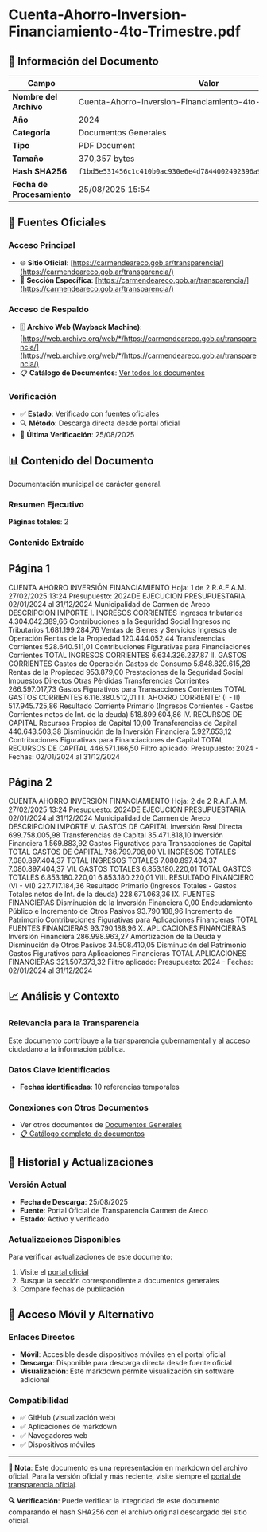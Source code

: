 # Cuenta-Ahorro-Inversion-Financiamiento-4to-Trimestre.pdf

## 📄 Información del Documento

| Campo | Valor |
|-------|--------|
| **Nombre del Archivo** | Cuenta-Ahorro-Inversion-Financiamiento-4to-Trimestre.pdf |
| **Año** | 2024 |
| **Categoría** | Documentos Generales |
| **Tipo** | PDF Document |
| **Tamaño** | 370,357 bytes |
| **Hash SHA256** | `f1bd5e531456c1c410b0ac930e6e4d7844002492396a9289f00612ac865432f5` |
| **Fecha de Procesamiento** | 25/08/2025 15:54 |

## 🔗 Fuentes Oficiales

### Acceso Principal
- 🌐 **Sitio Oficial**: [https://carmendeareco.gob.ar/transparencia/](https://carmendeareco.gob.ar/transparencia/)
- 📁 **Sección Específica**: [https://carmendeareco.gob.ar/transparencia/](https://carmendeareco.gob.ar/transparencia/)

### Acceso de Respaldo
- 🗄️ **Archivo Web (Wayback Machine)**: [https://web.archive.org/web/*/https://carmendeareco.gob.ar/transparencia/](https://web.archive.org/web/*/https://carmendeareco.gob.ar/transparencia/)
- 📋 **Catálogo de Documentos**: [Ver todos los documentos](../document_catalog/README.md)

### Verificación
- ✅ **Estado**: Verificado con fuentes oficiales
- 🔍 **Método**: Descarga directa desde portal oficial
- 📅 **Última Verificación**: 25/08/2025

## 📊 Contenido del Documento

Documentación municipal de carácter general.

### Resumen Ejecutivo

**Páginas totales**: 2

### Contenido Extraído

## Página 1

CUENTA AHORRO INVERSIÓN FINANCIAMIENTO Hoja: 1 de 2 R.A.F.A.M.
27/02/2025 13:24
Presupuesto: 2024DE EJECUCION PRESUPUESTARIA 
02/01/2024 al 31/12/2024
Municipalidad de
Carmen de Areco
DESCRIPCION IMPORTE
I. INGRESOS CORRIENTES
Ingresos tributarios 4.304.042.389,66
Contribuciones a la Seguridad Social
Ingresos no Tributarios 1.681.199.284,76
Ventas de Bienes y Servicios
Ingresos de Operación
Rentas de la Propiedad 120.444.052,44
Transferencias Corrientes 528.640.511,01
Contribuciones Figurativas para Financiaciones Corrientes
TOTAL  INGRESOS CORRIENTES 6.634.326.237,87
II. GASTOS CORRIENTES
Gastos de Operación
Gastos de Consumo 5.848.829.615,28
Rentas de la Propiedad 953.879,00
Prestaciones de la Seguridad Social
Impuestos Directos
Otras Pérdidas
Transferencias Corrientes 266.597.017,73
Gastos Figurativos para Transacciones Corrientes
TOTAL  GASTOS CORRIENTES 6.116.380.512,01
III. AHORRO CORRIENTE: (I - II) 517.945.725,86
Resultado Corriente Primario (Ingresos Corrientes - Gastos Corrientes netos de Int. de la deuda) 518.899.604,86
IV. RECURSOS DE CAPITAL
Recursos Propios de Capital 10,00
Transferencias de Capital 440.643.503,38
Disminución de la Inversión Financiera 5.927.653,12
Contribuciones Figurativas para Financiaciones de Capital
TOTAL  RECURSOS DE CAPITAL 446.571.166,50
Filtro aplicado: Presupuesto: 2024 -  Fechas: 02/01/2024 al 31/12/2024

## Página 2

CUENTA AHORRO INVERSIÓN FINANCIAMIENTO Hoja: 2 de 2 R.A.F.A.M.
27/02/2025 13:24
Presupuesto: 2024DE EJECUCION PRESUPUESTARIA 
02/01/2024 al 31/12/2024
Municipalidad de
Carmen de Areco
DESCRIPCION IMPORTE
V. GASTOS DE CAPITAL
Inversión Real Directa 699.758.005,98
Transferencias de Capital 35.471.818,10
Inversión Financiera 1.569.883,92
Gastos Figurativos para Transacciones de Capital
TOTAL  GASTOS DE CAPITAL 736.799.708,00
VI. INGRESOS TOTALES 7.080.897.404,37
TOTAL  INGRESOS TOTALES 7.080.897.404,37 7.080.897.404,37
VII. GASTOS TOTALES 6.853.180.220,01
TOTAL  GASTOS TOTALES 6.853.180.220,01 6.853.180.220,01
VIII. RESULTADO FINANCIERO (VI - VII) 227.717.184,36
Resultado Primario (Ingresos Totales - Gastos Totales netos de Int. de la deuda) 228.671.063,36
IX. FUENTES FINANCIERAS
Disminución de la Inversión Financiera 0,00
Endeudamiento Público e Incremento de Otros Pasivos 93.790.188,96
Incremento de Patrimonio
Contribuciones Figurativas para Aplicaciones Financieras
TOTAL  FUENTES FINANCIERAS 93.790.188,96
X. APLICACIONES FINANCIERAS
Inversión Financiera 286.998.963,27
Amortización de la Deuda y Disminución de Otros Pasivos 34.508.410,05
Disminución del Patrimonio
Gastos Figurativos para Aplicaciones Financieras
TOTAL  APLICACIONES FINANCIERAS 321.507.373,32
Filtro aplicado: Presupuesto: 2024 -  Fechas: 02/01/2024 al 31/12/2024



## 📈 Análisis y Contexto

### Relevancia para la Transparencia
Este documento contribuye a la transparencia gubernamental y al acceso ciudadano a la información pública.

### Datos Clave Identificados
- **Fechas identificadas**: 10 referencias temporales

### Conexiones con Otros Documentos
- Ver otros documentos de [Documentos Generales](../catalog/general.md)
- [📋 Catálogo completo de documentos](../document_catalog/README.md)

## 🔄 Historial y Actualizaciones

### Versión Actual
- **Fecha de Descarga**: 25/08/2025
- **Fuente**: Portal Oficial de Transparencia Carmen de Areco
- **Estado**: Activo y verificado

### Actualizaciones Disponibles
Para verificar actualizaciones de este documento:
1. Visite el [portal oficial](https://carmendeareco.gob.ar/transparencia/)
2. Busque la sección correspondiente a documentos generales
3. Compare fechas de publicación

## 📱 Acceso Móvil y Alternativo

### Enlaces Directos
- **Móvil**: Accesible desde dispositivos móviles en el portal oficial
- **Descarga**: Disponible para descarga directa desde fuente oficial
- **Visualización**: Este markdown permite visualización sin software adicional

### Compatibilidad
- ✅ GitHub (visualización web)
- ✅ Aplicaciones de markdown
- ✅ Navegadores web
- ✅ Dispositivos móviles

---

**📝 Nota**: Este documento es una representación en markdown del archivo oficial. 
Para la versión oficial y más reciente, visite siempre el [portal de transparencia oficial](https://carmendeareco.gob.ar/transparencia/).

**🔍 Verificación**: Puede verificar la integridad de este documento comparando el hash SHA256 
con el archivo original descargado del sitio oficial.
